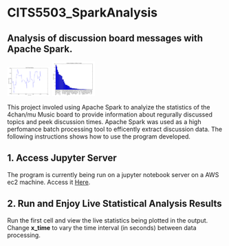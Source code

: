 # CITS5503_SparkAnalysis
## Analysis of discussion board messages with Apache Spark.

<img src="Selection_033.png" width="100"> <img src="Selection_034.png" width="100">

This project involed using Apache Spark to analyize the statistics of the 4chan/mu Music board to provide 
information about regurally discussed topics and peek discussion times. Apache Spark was used as a high perfomance batch processing tool to efficently extract discussion data. The following instructions shows how to use the program developed.

## 1. Access Jupyter Server
The program is currently being run on a jupyter notebook server on a AWS ec2 machine.
Access it [Here](http://ec2-35-161-247-49.us-west-2.compute.amazonaws.com:8888/notebooks/Board_Analysis.ipynb).

## 2. Run and Enjoy Live Statistical Analysis Results
Run the first cell and view the live statistics being plotted in the output.
Change **x_time** to vary the time interval (in seconds) between data processing.
